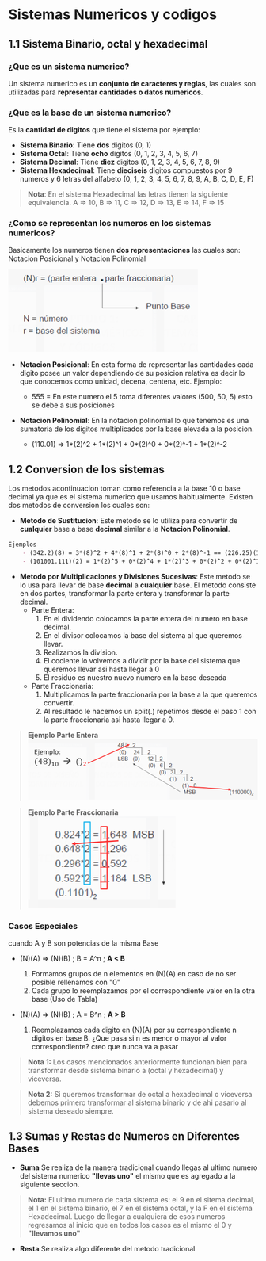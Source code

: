 # **Sistemas Numericos y codigos**

## 1.1 Sistema Binario, octal y hexadecimal 

### ¿Que es un sistema numerico?

Un sistema numerico es un **conjunto de caracteres y reglas**, las cuales son utilizadas para **representar cantidades o datos numericos**.

### ¿Que es la base de un sistema numerico?
Es la **cantidad de digitos** que tiene el sistema por ejemplo:
- **Sistema Binario**: Tiene **dos** digitos (0, 1)
- **Sistema Octal**: Tiene **ocho** digitos (0, 1, 2, 3, 4, 5, 6, 7)
- **Sistema Decimal**: Tiene **diez** digitos (0, 1, 2, 3, 4, 5, 6, 7, 8, 9)
- **Sistema Hexadecimal**: Tiene **dieciseis** digitos compuestos por 9 numeros y 6 letras del alfabeto (0, 1, 2, 3, 4, 5, 6, 7, 8, 9, A, B, C, D, E, F)

> **Nota**: En el sistema Hexadecimal las letras tienen la siguiente equivalencia. A => 10, B => 11, C => 12, D => 13, E => 14, F => 15

### ¿Como se representan los numeros en los sistemas numericos?

Basicamente los numeros tienen **dos representaciones** las cuales son: Notacion Posicional y Notacion Polinomial

![](/images/m1.png)
- **Notacion Posicional**: En esta forma de representar las cantidades cada digito posee un valor dependiendo de su posicion relativa es decir lo que conocemos como unidad, decena, centena, etc. Ejemplo:
    - 555 = En este numero el 5 toma diferentes valores (500, 50, 5) esto se debe a sus posiciones

- **Notacion Polinomial**: En la notacion polinomial lo que tenemos es una sumatoria de los digitos multiplicados por la base elevada a la posicion.
    - (110.01) => 1*(2)^2 + 1*(2)^1 + 0*(2)^0 + 0*(2)^-1 + 1*(2)^-2

## 1.2 Conversion de los sistemas 
Los metodos acontinuacion toman como referencia a la base 10 o base decimal ya que es el sistema numerico que usamos habitualmente. Existen dos metodos de conversion los cuales son:
- **Metodo de Sustitucion**: Este metodo se lo utiliza para convertir de **cualquier** base a base **decimal** similar a la **Notacion Polinomial**. 

``` markdown
Ejemplos
    - (342.2)(8) = 3*(8)^2 + 4*(8)^1 + 2*(8)^0 + 2*(8)^-1 == (226.25)(10)
    - (101001.111)(2) = 1*(2)^5 + 0*(2)^4 + 1*(2)^3 + 0*(2)^2 + 0*(2)^1 + 1*(2)^0 + 1*(2)^-1 + 1*(2)^-2 + 1*(2)^-3 == (41.875)(10) 
```

- **Metodo por Multiplicaciones y Divisiones Sucesivas**: Este metodo se lo usa para llevar de base **decimal** a **cualquier** base. El metodo consiste en dos partes, transformar la parte entera y transformar la parte decimal.
    - Parte Entera: 
        1. En el dividendo colocamos la parte entera del numero en base decimal.
        2. En el divisor colocamos la base del sistema al que queremos llevar.
        3. Realizamos la division.
        4. El cociente lo volvemos a dividir por la base del sistema que queremos llevar asi hasta llegar a 0
        5. El residuo es nuestro nuevo numero en la base deseada
    - Parte Fraccionaria:
        1. Multiplicamos la parte fraccionaria por la base a la que queremos convertir.
        2. Al resultado le hacemos un split(.) repetimos desde el paso 1 con la parte fraccionaria asi hasta llegar a 0.
> **Ejemplo Parte Entera**
![](/images/M2.png)

> **Ejemplo Parte Fraccionaria**
![](/images/m3.png)

### Casos Especiales 
cuando A y B son potencias de la misma Base 
- (N)(A) => (N)(B)    ;     B = A^n ; **A < B**
    1. Formamos grupos de n elementos en (N)(A) en caso de no ser posible rellenamos con "0"
    2. Cada grupo lo reemplazamos por el correspondiente valor en la otra base (Uso de Tabla)

- (N)(A) => (N)(B) ; A = B^n ; **A > B**
    1. Reemplazamos cada digito en (N)(A) por su correspondiente n digitos en base B. ¿Que pasa si n es menor o mayor al valor correspondiente? creo que nunca va a pasar  

> **Nota 1:** Los casos mencionados anteriormente funcionan bien para transformar desde sistema binario a (octal y hexadecimal) y viceversa. 

> **Nota 2:** Si queremos transformar de octal a hexadecimal o viceversa debemos primero transformar al sistema binario y de ahi pasarlo al sistema deseado siempre.

## 1.3 Sumas y Restas de Numeros en Diferentes Bases 

- **Suma** Se realiza de la manera tradicional cuando llegas al ultimo numero del sistema numerico **"llevas uno"** el mismo que es agregado a la siguiente seccion.

> **Nota:** El ultimo numero de cada sistema es: el 9 en el sitema decimal, el 1 en el sistema binario, el 7 en el sistema octal, y la F en el sistema Hexadecimal. Luego de llegar a cualquiera de esos numeros regresamos al inicio que en todos los casos es el mismo el 0 y **"llevamos uno"**

- **Resta** Se realiza algo diferente del metodo tradicional 